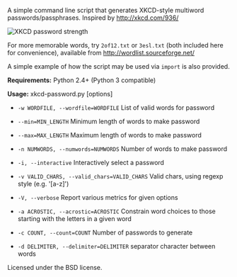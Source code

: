 A simple command line script that generates XKCD-style multiword passwords/passphrases.
Inspired by http://xkcd.com/936/


![XKCD password strength](http://imgs.xkcd.com/comics/password_strength.png)

For more memorable words, try `2of12.txt` or `3esl.txt` (both included here for convenience), available from http://wordlist.sourceforge.net/

A simple example of how the script may be used via `import` is also provided.

**Requirements:** Python 2.4+ (Python 3 compatible)

**Usage:**
xkcd-password.py [options]

* `-w WORDFILE, --wordfile=WORDFILE` List of valid words for password

* `--min=MIN_LENGTH` Minimum length of words to make password

* `--max=MAX_LENGTH` Maximum length of words to make password

* `-n NUMWORDS, --numwords=NUMWORDS` Number of words to make password

* `-i, --interactive` Interactively select a password

* `-v VALID_CHARS, --valid_chars=VALID_CHARS` Valid chars, using regexp style (e.g. '[a-z]')

* `-V, --verbose` Report various metrics for given options

* `-a ACROSTIC, --acrostic=ACROSTIC` Constrain word choices to those starting with the letters in a given word

* `-c COUNT, --count=COUNT` Number of passwords to generate

* `-d DELIMITER, --delimiter=DELIMITER` separator character between words


Licensed under the BSD license.